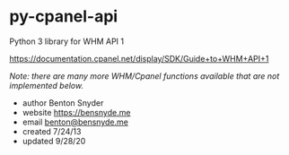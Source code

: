 py-cpanel-api
=============

Python 3 library for WHM API 1

https://documentation.cpanel.net/display/SDK/Guide+to+WHM+API+1
  
*Note: there are many more WHM/Cpanel functions available that are not implemented below.*

* author     Benton Snyder
* website    https://bensnyde.me
* email      benton@bensnyde.me
* created    7/24/13
* updated    9/28/20
